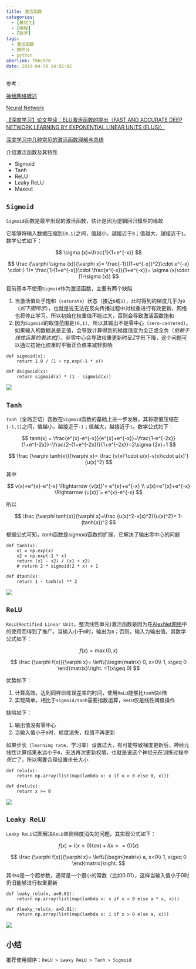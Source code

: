 ```yaml
---
title: 激活函数
categories:
  - [最优化]
  - [编程]
  - [数学]
tags:
  - 激活函数
  - 微积分
  - python
abbrlink: f86c970
date: 2019-04-30 14:02:42
---
```


参考：

[神经网络概述](https://www.zhujian.tech/posts/7ca31f7.html#more)

[Neural Network](http://simtalk.cn/2016/09/08/Neural-Network/)

[【深度学习】论文导读：ELU激活函数的提出（FAST AND ACCURATE DEEP NETWORK LEARNING BY EXPONENTIAL LINEAR UNITS (ELUS)）](https://blog.csdn.net/mao_xiao_feng/article/details/53242235)

[深度学习中几种常见的激活函数理解与总结](https://www.cnblogs.com/XDU-Lakers/p/10557496.html)

介绍激活函数及其特性

* Sigmoid
* Tanh
* ReLU
* Leaky ReLU
* Maxout

## `Sigmoid`

`Sigmoid`函数是最早出现的激活函数，估计是因为逻辑回归模型的缘故

它能够将输入数据压缩到`[0,1]`之间，值越小，越接近于`0`；值越大，越接近于`1`。数学公式如下：

$$
\sigma (x)=\frac{1}{1+e^{-x}}
$$

$$
\frac {\varphi  \sigma (x)}{\varphi x}=
\frac{-1}{(1+e^{-x})^2}\cdot e^{-x} \cdot (-1)=
\frac{1}{1+e^{-x}}\cdot \frac{e^{-x}}{1+e^{-x}}= 
\sigma (x)\cdot (1-\sigma (x))
$$

目前基本不使用`Sigmoid`作为激活函数，主要有两个缺陷

1. 当激活值处于饱和（`saturate`）状态（接近`0`或`1`），此时得到的梯度几乎为`0`（*如下图所示*），也就是说无法在反向传播过程中对权重进行有效更新，网络也将停止学习。所以初始化权重值不能过大，否则会导致激活函数饱和
2. 因为`Sigmoid`的取值范围是`[0,1]`，所以其输出不是零中心（`zero-centered`）。如果输入的数据总是正值，会导致计算得到的梯度值变为全正或全负（*依赖于线性运算的表达式$f$*）。非零中心会导致权重更新时呈$Z$字形下降，这个问题可以通过初始化权重时平衡正负值来减轻影响

```
def sigmoid(x):
    return 1.0 / (1 + np.exp(-1 * x))

def dsigmoid(x):
    return sigmoid(x) * (1 - sigmoid(x))
```

![](/imgs/激活函数/sigmoid.png)

## `Tanh`

`Tanh`（全局正切）函数在`Sigmoid`函数的基础上进一步发展，其将取值压缩在`[-1,1]`之间，值越小，越接近于`-1`；值越大，越接近于`1`。数学公式如下：

$$
tanh(x) = \frac{e^{x}-e^{-x}}{e^{x}+e^{-x}}=\frac{1-e^{-2x}}{1+e^{-2x}}=\frac{2-(1+e^{-2x})}{1+e^{-2x}}=2\sigma (2x)+1
$$

$$
\frac {\varphi  tanh(x)}{\varphi x}=
\frac {v(x)'\cdot u(x)-v(x)\cdot u(x)'}{u(x)^2}
$$

其中

$$
v(x)=e^{x}-e^{-x}
\Rightarrow {v(x)}'= e^{x}+e^{-x} \\
u(x)=e^{x}+e^{-x}
\Rightarrow {u(x)}'= e^{x}-e^{-x}
$$

所以

$$
\frac {\varphi  tanh(x)}{\varphi x}=\frac {u(x)^2-v(x)^2}{u(x)^2}=
1-(tanh(x))^2
$$

根据公式可知，$tanh$函数是$sigmoid$函数的扩展，它解决了输出零中心的问题

```
def tanh(x):
    x1 = np.exp(x)
    x2 = np.exp(-1 * x)
    return (x1 - x2) / (x1 + x2)
    # return 2 * sigmoid(2 * x) + 1

def dtanh(x):
    return 1 - tanh(x) ** 2
```

![](/imgs/激活函数/tanh.png)

## `ReLU`

`ReLU`(`Rectified Linear Unit`，整流线性单元)激活函数是因为在[AlexNet网络](http://xueshu.baidu.com/usercenter/paper/show?paperid=bfdf67dfdf8cea0c47038f63e91b9df1&site=xueshu_se)中的使用而得到了推广。当输入小于`0`时，输出为`0`；否则，输入为输出值。其数学公式如下：

$$
f(x)=\max (0,x)
$$

$$
\frac {\varphi  f(x)}{\varphi x}=
\left\{\begin{matrix}
0, x<0\\ 
1, x\geq 0
\end{matrix}\right.
=1(x\geq 0)
$$

优势如下：

1. 计算高效。达到同样训练误差率的时间，使用`ReLU`能够比`tanh`快`6`倍
2. 实现简单。相比于`sigmoid/tanh`需要指数运算，`ReLU`仅是线性阈值操作

缺陷如下：

1. 输出值没有零中心
2. 当输入值小于`0`时，梯度消失，权值不再更新

如果步长（`learning rate`，学习率）设置过大，有可能导致梯度更新后，神经元线性计算结果永远小于`0`，无法再次更新权值，也就是说这个神经元在训练过程中*死亡*了，所以需要合理设置步长大小

```
def relu(x):
    return np.array(list(map(lambda x: x if x > 0 else 0, x)))

def drelu(x):
    return x >= 0
```

![](/imgs/激活函数/relu.png)

## `Leaky ReLU`

`Leaky ReLU`试图解决`ReLU`单侧梯度消失的问题，其实现公式如下：

$$
f(x)=I (x<0)(ax)+I (x>=0)(x)
$$

$$
\frac {\varphi  f(x)}{\varphi x}=
\left\{\begin{matrix}
a, x<0\\ 
1, x\geq 0
\end{matrix}\right.
$$

其中$a$是一个超参数，通常是一个很小的常数（比如$0.01$），这样当输入值小于$0$时仍旧能够进行权重更新

```
def leaky_relu(x, a=0.01):
    return np.array(list(map(lambda x: x if x > 0 else a * x, x)))

def dleaky_relu(x, a=0.01):
    return np.array(list(map(lambda x: 1 if x > 0 else a, x)))
```

![](/imgs/激活函数/leaky_relu.png)

## 小结

推荐使用顺序：`ReLU > Leaky ReLU > Tanh > Sigmoid`